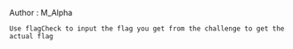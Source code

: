 Author : M_Alpha

`Use flagCheck to input the flag you get from the challenge to get the actual flag`